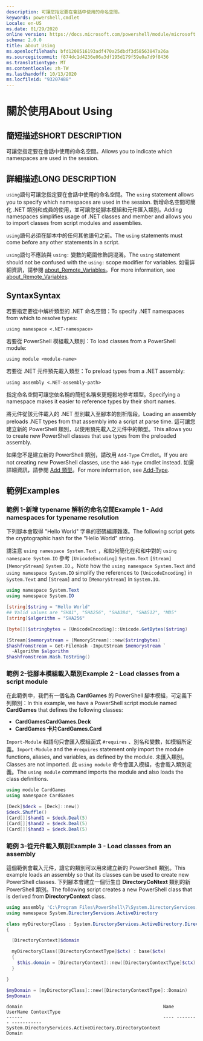 ```yaml
---
description: 可讓您指定要在會話中使用的命名空間。
keywords: powershell,cmdlet
Locale: en-US
ms.date: 01/29/2020
online version: https://docs.microsoft.com/powershell/module/microsoft.powershell.core/about/about_using?view=powershell-7&WT.mc_id=ps-gethelp
schema: 2.0.0
title: about_Using
ms.openlocfilehash: bfd1208516193adf470a25dbdf3d58563847a26a
ms.sourcegitcommit: f874dc1d4236e06a3df195d179f59e0a7d9f8436
ms.translationtype: MT
ms.contentlocale: zh-TW
ms.lasthandoff: 10/13/2020
ms.locfileid: "93207488"
---
```

# <a name="about-using"></a><span data-ttu-id="a94b7-104">關於使用</span><span class="sxs-lookup"><span data-stu-id="a94b7-104">About Using</span></span>

## <a name="short-description"></a><span data-ttu-id="a94b7-105">簡短描述</span><span class="sxs-lookup"><span data-stu-id="a94b7-105">SHORT DESCRIPTION</span></span>
<span data-ttu-id="a94b7-106">可讓您指定要在會話中使用的命名空間。</span><span class="sxs-lookup"><span data-stu-id="a94b7-106">Allows you to indicate which namespaces are used in the session.</span></span>

## <a name="long-description"></a><span data-ttu-id="a94b7-107">詳細描述</span><span class="sxs-lookup"><span data-stu-id="a94b7-107">LONG DESCRIPTION</span></span>

<span data-ttu-id="a94b7-108">`using`語句可讓您指定要在會話中使用的命名空間。</span><span class="sxs-lookup"><span data-stu-id="a94b7-108">The `using` statement allows you to specify which namespaces are used in the session.</span></span> <span data-ttu-id="a94b7-109">新增命名空間可簡化 .NET 類別和成員的使用，並可讓您從腳本模組和元件匯入類別。</span><span class="sxs-lookup"><span data-stu-id="a94b7-109">Adding namespaces simplifies usage of .NET classes and member and allows you to import classes from script modules and assemblies.</span></span>

<span data-ttu-id="a94b7-110">`using`語句必須在腳本中的任何其他語句之前。</span><span class="sxs-lookup"><span data-stu-id="a94b7-110">The `using` statements must come before any other statements in a script.</span></span>

<span data-ttu-id="a94b7-111">`using`語句不應該與 `using:` 變數的範圍修飾詞混淆。</span><span class="sxs-lookup"><span data-stu-id="a94b7-111">The `using` statement should not be confused with the `using:` scope modifier for variables.</span></span> <span data-ttu-id="a94b7-112">如需詳細資訊，請參閱 [about_Remote_Variables](about_Remote_Variables.md)。</span><span class="sxs-lookup"><span data-stu-id="a94b7-112">For more information, see [about_Remote_Variables](about_Remote_Variables.md).</span></span>

## <a name="syntax"></a><span data-ttu-id="a94b7-113">Syntax</span><span class="sxs-lookup"><span data-stu-id="a94b7-113">Syntax</span></span>

<span data-ttu-id="a94b7-114">若要指定要從中解析類型的 .NET 命名空間：</span><span class="sxs-lookup"><span data-stu-id="a94b7-114">To specify .NET namespaces from which to resolve types:</span></span>

```
using namespace <.NET-namespace>
```

<span data-ttu-id="a94b7-115">若要從 PowerShell 模組載入類別：</span><span class="sxs-lookup"><span data-stu-id="a94b7-115">To load classes from a PowerShell module:</span></span>

```
using module <module-name>
```

<span data-ttu-id="a94b7-116">若要從 .NET 元件預先載入類型：</span><span class="sxs-lookup"><span data-stu-id="a94b7-116">To preload types from a .NET assembly:</span></span>

```
using assembly <.NET-assembly-path>
```

<span data-ttu-id="a94b7-117">指定命名空間可讓您依名稱的簡短名稱來更輕鬆地參考類型。</span><span class="sxs-lookup"><span data-stu-id="a94b7-117">Specifying a namespace makes it easier to reference types by their short names.</span></span>

<span data-ttu-id="a94b7-118">將元件從該元件載入的 .NET 型別載入至腳本的剖析階段。</span><span class="sxs-lookup"><span data-stu-id="a94b7-118">Loading an assembly preloads .NET types from that assembly into a script at parse time.</span></span> <span data-ttu-id="a94b7-119">這可讓您建立新的 PowerShell 類別，以使用預先載入之元件中的類型。</span><span class="sxs-lookup"><span data-stu-id="a94b7-119">This allows you to create new PowerShell classes that use types from the preloaded assembly.</span></span>

<span data-ttu-id="a94b7-120">如果您不是建立新的 PowerShell 類別，請改用 `Add-Type` Cmdlet。</span><span class="sxs-lookup"><span data-stu-id="a94b7-120">If you are not creating new PowerShell classes, use the `Add-Type` cmdlet instead.</span></span> <span data-ttu-id="a94b7-121">如需詳細資訊，請參閱 [Add 類型](xref:Microsoft.PowerShell.Utility.Add-Type)。</span><span class="sxs-lookup"><span data-stu-id="a94b7-121">For more information, see [Add-Type](xref:Microsoft.PowerShell.Utility.Add-Type).</span></span>

## <a name="examples"></a><span data-ttu-id="a94b7-122">範例</span><span class="sxs-lookup"><span data-stu-id="a94b7-122">Examples</span></span>

### <a name="example-1---add-namespaces-for-typename-resolution"></a><span data-ttu-id="a94b7-123">範例 1-新增 typename 解析的命名空間</span><span class="sxs-lookup"><span data-stu-id="a94b7-123">Example 1 - Add namespaces for typename resolution</span></span>

<span data-ttu-id="a94b7-124">下列腳本會取得 "Hello World" 字串的密碼編譯雜湊。</span><span class="sxs-lookup"><span data-stu-id="a94b7-124">The following script gets the cryptographic hash for the "Hello World" string.</span></span>

<span data-ttu-id="a94b7-125">請注意 `using namespace System.Text` ，和如何簡化在和和中對的 `using namespace System.IO` 參考 `[UnicodeEncoding]` `System.Text` `[Stream]` `[MemoryStream]` `System.IO` 。</span><span class="sxs-lookup"><span data-stu-id="a94b7-125">Note how the `using namespace System.Text` and `using namespace System.IO` simplify the references to `[UnicodeEncoding]` in `System.Text` and `[Stream]` and to `[MemoryStream]` in `System.IO`.</span></span>

```powershell
using namespace System.Text
using namespace System.IO

[string]$string = "Hello World"
## Valid values are "SHA1", "SHA256", "SHA384", "SHA512", "MD5"
[string]$algorithm = "SHA256"

[byte[]]$stringbytes = [UnicodeEncoding]::Unicode.GetBytes($string)

[Stream]$memorystream = [MemoryStream]::new($stringbytes)
$hashfromstream = Get-FileHash -InputStream $memorystream `
  -Algorithm $algorithm
$hashfromstream.Hash.ToString()
```

### <a name="example-2---load-classes-from-a-script-module"></a><span data-ttu-id="a94b7-126">範例 2-從腳本模組載入類別</span><span class="sxs-lookup"><span data-stu-id="a94b7-126">Example 2 - Load classes from a script module</span></span>

<span data-ttu-id="a94b7-127">在此範例中，我們有一個名為 **CardGames** 的 PowerShell 腳本模組，可定義下列類別：</span><span class="sxs-lookup"><span data-stu-id="a94b7-127">In this example, we have a PowerShell script module named **CardGames** that defines the following classes:</span></span>

- <span data-ttu-id="a94b7-128">**CardGames**</span><span class="sxs-lookup"><span data-stu-id="a94b7-128">**CardGames.Deck**</span></span>
- <span data-ttu-id="a94b7-129">**CardGames 卡片**</span><span class="sxs-lookup"><span data-stu-id="a94b7-129">**CardGames.Card**</span></span>

<span data-ttu-id="a94b7-130">`Import-Module` 和語句只會匯入模組函式 `#requires` 、別名和變數，如模組所定義。</span><span class="sxs-lookup"><span data-stu-id="a94b7-130">`Import-Module` and the `#requires` statement only import the module functions, aliases, and variables, as defined by the module.</span></span> <span data-ttu-id="a94b7-131">未匯入類別。</span><span class="sxs-lookup"><span data-stu-id="a94b7-131">Classes are not imported.</span></span> <span data-ttu-id="a94b7-132">此 `using module` 命令會匯入模組，也會載入類別定義。</span><span class="sxs-lookup"><span data-stu-id="a94b7-132">The `using module` command imports the module and also loads the class definitions.</span></span>

```powershell
using module CardGames
using namespace CardGames

[Deck]$deck = [Deck]::new()
$deck.Shuffle()
[Card[]]$hand1 = $deck.Deal(5)
[Card[]]$hand2 = $deck.Deal(5)
[Card[]]$hand3 = $deck.Deal(5)
```

### <a name="example-3---load-classes-from-an-assembly"></a><span data-ttu-id="a94b7-133">範例 3-從元件載入類別</span><span class="sxs-lookup"><span data-stu-id="a94b7-133">Example 3 - Load classes from an assembly</span></span>

<span data-ttu-id="a94b7-134">這個範例會載入元件，讓它的類別可以用來建立新的 PowerShell 類別。</span><span class="sxs-lookup"><span data-stu-id="a94b7-134">This example loads an assembly so that its classes can be used to create new PowerShell classes.</span></span> <span data-ttu-id="a94b7-135">下列腳本會建立一個衍生自 **DirectoryCoNtext** 類別的新 PowerShell 類別。</span><span class="sxs-lookup"><span data-stu-id="a94b7-135">The following script creates a new PowerShell class that is derived from **DirectoryContext** class.</span></span>

```powershell
using assembly 'C:\Program Files\PowerShell\7\System.DirectoryServices.dll'
using namespace System.DirectoryServices.ActiveDirectory

class myDirectoryClass : System.DirectoryServices.ActiveDirectory.DirectoryContext
{

  [DirectoryContext]$domain

  myDirectoryClass([DirectoryContextType]$ctx) : base($ctx)
  {
    $this.domain = [DirectoryContext]::new([DirectoryContextType]$ctx)
  }

}

$myDomain = [myDirectoryClass]::new([DirectoryContextType]::Domain)
$myDomain
```

```Output
domain                                                    Name UserName ContextType
------                                                    ---- -------- -----------
System.DirectoryServices.ActiveDirectory.DirectoryContext                    Domain
```
